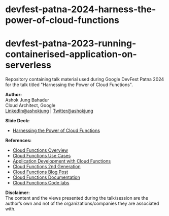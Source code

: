 # devfest-patna-2024-harness-the-power-of-cloud-functions
# devfest-patna-2023-running-containerised-application-on-serverless
Repository containing talk material used during Google DevFest Patna 2024 for the talk titled "Harnessing the Power of Cloud Functions".

**Author:**</br>
Ashok Jung Bahadur</br>
Cloud Architect, Google</br>
[LinkedIn@ashokjung](https://www.linkedin.com/in/ashokjung/) | [Twitter@ashokjung](https://twitter.com/ashokjung)

**Slide Deck:**
- [Harnessing the Power of Cloud Functions](https://github.com/ashokjung/devfest-patna-2024-harness-the-power-of-cloud-functions/blob/main/Harnessing%20the%20Power%20of%20Cloud%20Functions.pdf)


**References:**
- [Cloud Functions Overview ](https://cloud.google.com/functions/docs/concepts/overview)
- [Cloud Functions Use Cases ](https://cloud.google.com/functions#use-cases)
- [Application Development with Cloud Functions](https://www.youtube.com/watch?v=2JTpcLwy0RQ)
- [Cloud Functions 2nd Generation](https://www.youtube.com/watch?v=N6pMppfU2aQ)
- [Cloud Functions Blog Post ](https://cloud.google.com/blog/products/serverless/introducing-the-next-generation-of-cloud-functions?utm_source=youtube&utm_medium=unpaidsoc&utm_campaign=CDR_won_gcp_n6pmppfu2aq_CloudFunctions2ndGen_050622&utm_content=description)
- [Cloud Functions Documentation ](https://cloud.google.com/functions/docs/console-quickstart?utm_source=youtube&utm_medium=unpaidsoc&utm_campaign=CDR_won_gcp_n6pmppfu2aq_CloudFunctions2ndGen_050622&utm_content=description)
- [Cloud Functions Code labs](https://codelabs.developers.google.com/codelabs/cloud-starting-cloudfunctions-v2#0)

**Disclaimer:**</br>
The content and the views presented during the talk/session are the author’s own and not of the organizations/companies they are associated with.
